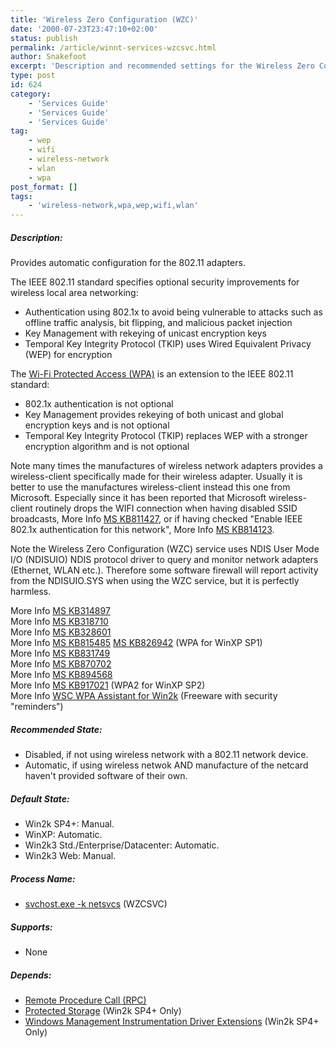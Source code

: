 ```yaml
---
title: 'Wireless Zero Configuration (WZC)'
date: '2000-07-23T23:47:10+02:00'
status: publish
permalink: /article/winnt-services-wzcsvc.html
author: Snakefoot
excerpt: 'Description and recommended settings for the Wireless Zero Configuration service.'
type: post
id: 624
category:
    - 'Services Guide'
    - 'Services Guide'
    - 'Services Guide'
tag:
    - wep
    - wifi
    - wireless-network
    - wlan
    - wpa
post_format: []
tags:
    - 'wireless-network,wpa,wep,wifi,wlan'
---
```

##### Description:

 Provides automatic configuration for the 802.11 adapters.  
  
 The IEEE 802.11 standard specifies optional security improvements for wireless local area networking:
- Authentication using 802.1x to avoid being vulnerable to attacks such as offline traffic analysis, bit flipping, and malicious packet injection
- Key Management with rekeying of unicast encryption keys
- Temporal Key Integrity Protocol (TKIP) uses Wired Equivalent Privacy (WEP) for encryption
 
 The [Wi-Fi Protected Access (WPA)](http://www.wifialliance.org/) is an extension to the IEEE 802.11 standard:
- 802.1x authentication is not optional
- Key Management provides rekeying of both unicast and global encryption keys and is not optional
- Temporal Key Integrity Protocol (TKIP) replaces WEP with a stronger encryption algorithm and is not optional
 
 Note many times the manufactures of wireless network adapters provides a wireless-client specifically made for their wireless adapter. Usually it is better to use the manufactures wireless-client instead this one from Microsoft. Especially since it has been reported that Microsoft wireless-client routinely drops the WIFI connection when having disabled SSID broadcasts, More Info [MS KB811427](http://support.microsoft.com/kb/811427 "Your Computer Connects to an Access Point That Broadcasts Its SSID Instead of an Access Point That Does Not Broadcast its SSID [Q811427]"), or if having checked "Enable IEEE 802.1x authentication for this network", More Info [MS KB814123](http://support.microsoft.com/kb/814123 "MSBBN: Wireless Network Connection Drops Every Few Minutes [Q814123]").  
  
 Note the Wireless Zero Configuration (WZC) service uses NDIS User Mode I/O (NDISUIO) NDIS protocol driver to query and monitor network adapters (Ethernet, WLAN etc.). Therefore some software firewall will report activity from the NDISUIO.SYS when using the WZC service, but it is perfectly harmless.  
  
 More Info [MS KB314897](http://support.microsoft.com/kb/314897 "HOW TO: Enable Windows XP Automatic Wireless Network Configuration [Q314897]")  
 More Info [MS KB318710](http://support.microsoft.com/kb/318710 "HOW TO: Support Wireless Connections in Windows 2000 [Q318710]")  
 More Info [MS KB328601](http://support.microsoft.com/kb/328601 "INFO: Capturing Debug and Diagnostic Logging from WZC for Wireless NICs [Q328601]")  
 More Info [MS KB815485](http://support.microsoft.com/kb/815485 "Overview of the WPA Wireless Security Update in Windows XP [Q815485]") [MS KB826942](http://support.microsoft.com/kb/826942 "Wireless Update Rollup Package for Windows XP is Available [Q826942]") (WPA for WinXP SP1)  
 More Info [MS KB831749](http://support.microsoft.com/kb/831749 "Support WebCast: How to Set Up and Improve the Security of Home Wireless Networks [Q831749]")  
 More Info [MS KB870702](http://support.microsoft.com/kb/870702 "How to troubleshoot wireless network connections in Windows XP Service Pack 2 [Q870702]")  
 More Info [MS KB894568](http://support.microsoft.com/kb/894568 "How to gather information to troubleshoot a wireless connectivity problem in Windows XP [Q894568]")  
 More Info [MS KB917021](http://support.microsoft.com/kb/917021 "Description of the Wireless Client Update for Windows XP with Service Pack 2 [Q917021]") (WPA2 for WinXP SP2)  
 More Info [WSC WPA Assistant for Win2k](http://www.wirelesssecuritycorp.com/wsc/public/WPAAssistant.do "Wireless Security Corporation") (Freeware with security "reminders")  
  
##### Recommended State:

- Disabled, if not using wireless network with a 802.11 network device.
- Automatic, if using wireless netwok AND manufacture of the netcard haven't provided software of their own.

##### Default State:

- Win2k SP4+: Manual.
- WinXP: Automatic.
- Win2k3 Std./Enterprise/Datacenter: Automatic.
- Win2k3 Web: Manual.

##### Process Name:

- [svchost.exe -k netsvcs](/article/winnt-services-wrapper.html) (WZCSVC)

##### Supports:

- None

##### Depends:

- [Remote Procedure Call (RPC)](/article/winnt-services-rpcss.html)
- [Protected Storage](/article/winnt-services-protectedstorage.html) (Win2k SP4+ Only)
- [Windows Management Instrumentation Driver Extensions](/article/winnt-services-wmi.html) (Win2k SP4+ Only)